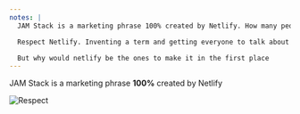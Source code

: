 ```yaml
---
notes: |
  JAM Stack is a marketing phrase 100% created by Netlify. How many people here knew that? And you know what, that doesn't even make me mad at all, all I can think is

  Respect Netlify. Inventing a term and getting everyone to talk about it as much as JAM Stack is not easy and they have done a fantastic job

  But why would netlify be the ones to make it in the first place
---
```


JAM Stack is a marketing phrase **100%** created by Netlify

![Respect](/images/respect.gif)

<!-- .element class="fragment" -->
